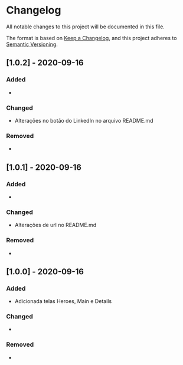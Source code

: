 # Changelog

All notable changes to this project will be documented in this file.

The format is based on [Keep a Changelog](https://keepachangelog.com/en/1.0.0/),
and this project adheres to [Semantic Versioning](https://semver.org/spec/v2.0.0.html).

## [1.0.2] - 2020-09-16

### Added

-

### Changed

- Alterações no botão do LinkedIn no arquivo README.md

### Removed

-

## [1.0.1] - 2020-09-16

### Added

-

### Changed

- Alterações de url no README.md

### Removed

-

## [1.0.0] - 2020-09-16

### Added

- Adicionada telas Heroes, Main e Details

### Changed

-

### Removed

-
